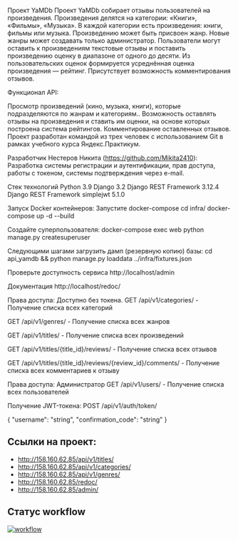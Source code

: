 Проект YaMDb Проект YaMDb собирает отзывы пользователей на произведения. Произведения делятся на категории: «Книги», «Фильмы», «Музыка». В каждой категории есть произведения: книги, фильмы или музыка. Произведению может быть присвоен жанр. Новые жанры может создавать только администратор. Пользователи могут оставить к произведениям текстовые отзывы и поставить произведению оценку в диапазоне от одного до десяти. Из пользовательских оценок формируется усреднённая оценка произведения — рейтинг. Присутствует возможность комментирования отзывов.

Функционал API:

Просмотр произведений (кино, музыка, книги), которые подразделяются по жанрам и категориям.. Возможность оставлять отзывы на произведения и ставить им оценки, на основе которых построена система рейтингов. Комментирование оставленных отзывов. Проект разработан командой из трех человек с использованием Git в рамках учебного курса Яндекс.Практикум.

Разработчик Нестеров Никита (https://github.com/Mikita2410): Разработка системы регистрации и аутентификации, прав доступа, работы с токеном, системы подтверждения через e-mail.

Стек технологий Python 3.9 Django 3.2 Django REST Framework 3.12.4 Django REST Framework simplejwt 5.1.0


Запуск Docker контейнеров: Запустите docker-compose cd infra/ docker-compose up -d --build 

Cоздайте суперпользователя: docker-compose exec web python manage.py createsuperuser 

Следующими шагами загрузить дамп (резервную копию) базы: cd api_yamdb && python manage.py loaddata ../infra/fixtures.json 

Проверьте доступность сервиса http://localhost/admin 

Документация http://localhost/redoc/ 

Права доступа: Доступно без токена. GET /api/v1/categories/ - Получение списка всех категорий 

GET /api/v1/genres/ - Получение списка всех жанров 

GET /api/v1/titles/ - Получение списка всех произведений 

GET /api/v1/titles/{title_id}/reviews/ - Получение списка всех отзывов 

GET /api/v1/titles/{title_id}/reviews/{review_id}/comments/ - Получение списка всех комментариев к отзыву 

Права доступа: Администратор GET /api/v1/users/ - Получение списка всех пользователей 

Получение JWT-токена: POST /api/v1/auth/token/

{ "username": "string", "confirmation_code": "string" }

## Ссылки на проект:
* http://158.160.62.85/api/v1/titles/
* http://158.160.62.85/api/v1/categories/
* http://158.160.62.85/api/v1/genres/
* http://158.160.62.85/redoc/
* http://158.160.62.85/admin/

## Статус workflow
[![workflow](https://github.com/Mikita2410/yamdb_final/actions/workflows/yamdb_workflow.yml/badge.svg?branch=master)](https://github.com/Mikita2410/yamdb_final/actions/workflows/yamdb_workflow.yml)